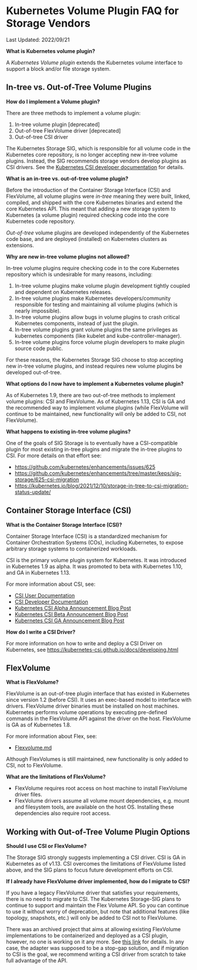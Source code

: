 
# Kubernetes Volume Plugin FAQ for Storage Vendors

Last Updated: 2022/09/21

**What is Kubernetes volume plugin?**

A *Kubernetes Volume plugin* extends the Kubernetes volume interface to support a block and/or file storage system.

## In-tree vs. Out-of-Tree Volume Plugins

**How do I implement a Volume plugin?**

There are three methods to implement a volume plugin:
1. In-tree volume plugin [deprecated]
2. Out-of-tree FlexVolume driver [deprecated]
3. Out-of-tree CSI driver

The Kubernetes Storage SIG, which is responsible for all volume code in the Kubernetes core repository, is no longer accepting new in-tree volume plugins.
Instead, the SIG recommends storage vendors develop plugins as CSI drivers. See the [Kubernetes CSI developer documentation](https://kubernetes-csi.github.io/docs/) for details.

**What is an in-tree vs. out-of-tree volume plugin?**

Before the introduction of the Container Storage Interface (CSI) and FlexVolume, all volume plugins were *in-tree* meaning they were built, linked, compiled, and shipped with the core Kubernetes binaries and extend the core Kubernetes API. This meant that adding a new storage system to Kubernetes (a volume plugin) required checking code into the core Kubernetes code repository.

*Out-of-tree* volume plugins are developed independently of the Kubernetes code base, and are deployed (installed) on Kubernetes clusters as extensions.

**Why are new in-tree volume plugins not allowed?**

In-tree volume plugins require checking code in to the core Kubernetes repository which is undesirable for many reasons, including:
1. In-tree volume plugins make volume plugin development tightly coupled and dependent on Kubernetes releases.
2. In-tree volume plugins make Kubernetes developers/community responsible for testing and maintaining all volume plugins (which is nearly impossible).
3. In-tree volume plugins allow bugs in volume plugins to crash critical Kubernetes components, instead of just the plugin.
4. In-tree volume plugins grant volume plugins the same privileges as kubernetes components (like kubelet and kube-controller-manager).
5. In-tree volume plugins force volume plugin developers to make plugin source code public.

For these reasons, the Kubernetes Storage SIG choose to stop accepting new in-tree volume plugins, and instead requires new volume plugins be developed out-of-tree.

**What options do I now have to implement a Kubernetes volume plugin?**

As of Kubernetes 1.9, there are two out-of-tree methods to implement volume plugins: CSI and FlexVolume.
As of Kubernetes 1.13, CSI is GA and the recommended way to implement volume plugins (while FlexVolume will continue to be maintained, new functionality will only be added to CSI, not FlexVolume).

**What happens to existing in-tree volume plugins?**

One of the goals of SIG Storage is to eventually have a CSI-compatible plugin for most existing in-tree plugins and migrate the in-tree plugins to CSI.
For more details on that effort see:

*   https://github.com/kubernetes/enhancements/issues/625
*   https://github.com/kubernetes/enhancements/tree/master/keps/sig-storage/625-csi-migration
*   https://kubernetes.io/blog/2021/12/10/storage-in-tree-to-csi-migration-status-update/

## Container Storage Interface (CSI)

**What is the Container Storage Interface (CSI)?**

Container Storage Interface (CSI) is a standardized mechanism for Container Orchestration Systems (COs), including Kubernetes, to expose arbitrary storage systems to containerized workloads.

CSI is the primary volume plugin system for Kubernetes. It was introduced in Kubernetes 1.9 as alpha. It was promoted to beta with Kubernetes 1.10, and GA in Kubernetes 1.13.

For more information about CSI, see:

*   [CSI User Documentation](https://kubernetes.io/docs/concepts/storage/volumes/#csi)
*   [CSI Developer Documentation](http://kubernetes-csi.github.io/docs)
*   [Kubernetes CSI Alpha Announcement Blog Post](https://kubernetes.io/blog/2018/01/introducing-container-storage-interface/)
*   [Kubernetes CSI Beta Announcement Blog Post](https://kubernetes.io/blog/2018/04/10/container-storage-interface-beta/)
*   [Kubernetes CSI GA Announcement Blog Post](https://kubernetes.io/blog/2019/01/15/container-storage-interface-ga/)

**How do I write a CSI Driver?**

For more information on how to write and deploy a CSI Driver on Kubernetes, see https://kubernetes-csi.github.io/docs/developing.html

## FlexVolume

**What is FlexVolume?**

FlexVolume is an out-of-tree plugin interface that has existed in Kubernetes since version 1.2 (before CSI). It uses an exec-based model to interface with drivers. FlexVolume driver binaries must be installed on host machines. Kubernetes performs volume operations by executing pre-defined commands in the FlexVolume API against the driver on the host. FlexVolume is GA as of Kubernetes 1.8.

For more information about Flex, see:
*   [Flexvolume.md]

Although FlexVolumes is still maintained, new functionality is only added to CSI, not to FlexVolume.

**What are the limitations of FlexVolume?**

*   FlexVolume requires root access on host machine to install FlexVolume driver files.
*   FlexVolume drivers assume all volume mount dependencies, e.g. mount and filesystem tools, are available on the host OS. Installing these dependencies also require root access.

## Working with Out-of-Tree Volume Plugin Options

**Should I use CSI or FlexVolume?**

The Storage SIG strongly suggests implementing a CSI driver. CSI is GA in Kubernetes as of v1.13. CSI overcomes the limitations of FlexVolume listed above, and the SIG plans to focus future development efforts on CSI.


**If I already have FlexVolume driver implemented, how do I migrate to CSI?**

If you have a legacy FlexVolume driver that satisfies your requirements, there is no need to migrate to CSI. The Kubernetes Storage-SIG plans to continue to support and maintain the Flex Volume API. So you can continue to use it without worry of deprecation, but note that additional features (like topology, snapshots, etc.) will only be added to CSI not to FlexVolume.

There was an archived project that aims at allowing existing FlexVolume implementations to be containerized and deployed as a CSI plugin, however, no one is working on it any more. See [this link](https://github.com/kubernetes-retired/drivers/tree/master/pkg/flexadapter) for details. In any case, the adapter was supposed to be a stop-gap solution, and if migration to CSI is the goal, we recommend writing a CSI driver from scratch to take full advantage of the API.

[Flexvolume.md]: /contributors/devel/sig-storage/flexvolume.md
